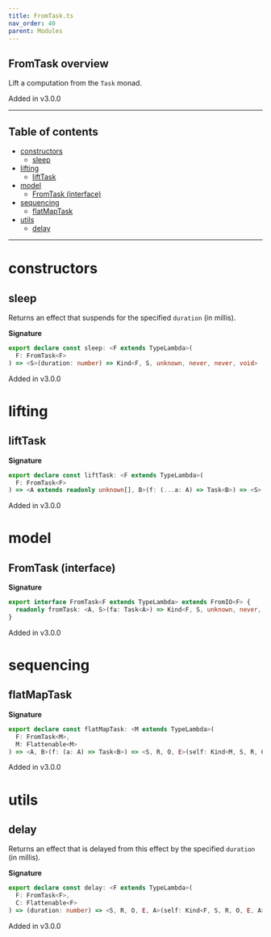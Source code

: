 ```yaml
---
title: FromTask.ts
nav_order: 40
parent: Modules
---
```


## FromTask overview

Lift a computation from the `Task` monad.

Added in v3.0.0

---

<h2 class="text-delta">Table of contents</h2>

- [constructors](#constructors)
  - [sleep](#sleep)
- [lifting](#lifting)
  - [liftTask](#lifttask)
- [model](#model)
  - [FromTask (interface)](#fromtask-interface)
- [sequencing](#sequencing)
  - [flatMapTask](#flatmaptask)
- [utils](#utils)
  - [delay](#delay)

---

# constructors

## sleep

Returns an effect that suspends for the specified `duration` (in millis).

**Signature**

```ts
export declare const sleep: <F extends TypeLambda>(
  F: FromTask<F>
) => <S>(duration: number) => Kind<F, S, unknown, never, never, void>
```

Added in v3.0.0

# lifting

## liftTask

**Signature**

```ts
export declare const liftTask: <F extends TypeLambda>(
  F: FromTask<F>
) => <A extends readonly unknown[], B>(f: (...a: A) => Task<B>) => <S>(...a: A) => Kind<F, S, unknown, never, never, B>
```

Added in v3.0.0

# model

## FromTask (interface)

**Signature**

```ts
export interface FromTask<F extends TypeLambda> extends FromIO<F> {
  readonly fromTask: <A, S>(fa: Task<A>) => Kind<F, S, unknown, never, never, A>
}
```

Added in v3.0.0

# sequencing

## flatMapTask

**Signature**

```ts
export declare const flatMapTask: <M extends TypeLambda>(
  F: FromTask<M>,
  M: Flattenable<M>
) => <A, B>(f: (a: A) => Task<B>) => <S, R, O, E>(self: Kind<M, S, R, O, E, A>) => Kind<M, S, R, O, E, B>
```

Added in v3.0.0

# utils

## delay

Returns an effect that is delayed from this effect by the specified `duration` (in millis).

**Signature**

```ts
export declare const delay: <F extends TypeLambda>(
  F: FromTask<F>,
  C: Flattenable<F>
) => (duration: number) => <S, R, O, E, A>(self: Kind<F, S, R, O, E, A>) => Kind<F, S, R, O, E, A>
```

Added in v3.0.0
